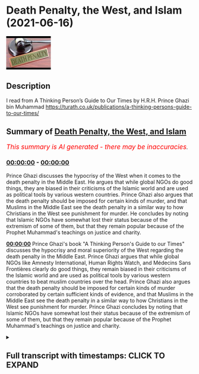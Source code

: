 # Death Penalty, the West, and Islam (2021-06-16)

![alt Death Penalty, the West, and Islam](6l-ASSaAPS4.jpg "Death Penalty, the West, and Islam")

## Description

I read from A Thinking Person’s Guide to Our Times by H.R.H. Prince Ghazi bin Muhammad https://turath.co.uk/publications/a-thinking-persons-guide-to-our-times/

## Summary of [Death Penalty, the West, and Islam](https://www.youtube.com/watch?v=6l-ASSaAPS4)


*<span style="color:red; font-size:125%">This summary is AI generated - there may be inaccuracies</span>. [](/)*

### [00:00:00](https://www.youtube.com/watch?v=6l-ASSaAPS4&t=0) - [00:00:00](https://www.youtube.com/watch?v=6l-ASSaAPS4&t=0)

 Prince Ghazi discusses the hypocrisy of the West when it comes to the death penalty in the Middle East. He argues that while global NGOs do good things, they are biased in their criticisms of the Islamic world and are used as political tools by various western countries. Prince Ghazi also argues that the death penalty should be imposed for certain kinds of murder, and that Muslims in the Middle East see the death penalty in a similar way to how Christians in the West see punishment for murder. He concludes by noting that Islamic NGOs have somewhat lost their status because of the extremism of some of them, but that they remain popular because of the Prophet Muhammad's teachings on justice and charity.

**[00:00:00](https://www.youtube.com/watch?v=6l-ASSaAPS4&t=0)** Prince Ghazi's book "A Thinking Person's Guide to our Times" discusses the hypocrisy and moral superiority of the West regarding the death penalty in the Middle East. Prince Ghazi argues that while global NGOs like Amnesty International, Human Rights Watch, and Médecins Sans Frontières clearly do good things, they remain biased in their criticisms of the Islamic world and are used as political tools by various western countries to beat muslim countries over the head. Prince Ghazi also argues that the death penalty should be imposed for certain kinds of murder corroborated by certain sufficient kinds of evidence, and that Muslims in the Middle East see the death penalty in a similar way to how Christians in the West see punishment for murder. Prince Ghazi concludes by noting that Islamic NGOs have somewhat lost their status because of the extremism of some of them, but that they remain popular because of the Prophet Muhammad's teachings on justice and charity.

<details><summary><h2>Full transcript with timestamps: CLICK TO EXPAND</h2></summary>

[0:00:01](https://youtu.be/6l-ASSaAPS4?t=1) Prince Ghazi's book 'A Thinking Person's 
Guide to our Times' is full of    
[0:00:06](https://youtu.be/6l-ASSaAPS4?t=6) penetrating insights and analyses of the West 
and the Middle East and the hypocrisy and moral    
[0:00:12](https://youtu.be/6l-ASSaAPS4?t=12) superiorities that ooze out of every pour 
of western attitudes towards the Middle East.    
[0:00:18](https://youtu.be/6l-ASSaAPS4?t=18) There's a great one here concerning the death 
penalty which i'd like to share with you it's on    
[0:00:23](https://youtu.be/6l-ASSaAPS4?t=23) a section called NGOs. NGOs means non-governmental 
organizations and he writes on page 93 'Whilst    
[0:00:32](https://youtu.be/6l-ASSaAPS4?t=32) global NGOs like Amnesty International, Human 
Rights Watch and Médecins Sans Frontières clearly    
[0:00:39](https://youtu.be/6l-ASSaAPS4?t=39) do and say some good things they remain lopsided 
in their criticisms of the Islamic world and are    
[0:00:46](https://youtu.be/6l-ASSaAPS4?t=46) clearly used as political tools by various western 
countries to beat muslim countries over the head    
[0:00:54](https://youtu.be/6l-ASSaAPS4?t=54) they also try to impose often arbitrary 
western values and cultural prejudices    
[0:01:00](https://youtu.be/6l-ASSaAPS4?t=60) all the while pretending they are universal 
human values. For example, most people in the    
[0:01:07](https://youtu.be/6l-ASSaAPS4?t=67) Middle East think of the death penalty should be 
imposed for certain kinds of murder corroborated    
[0:01:13](https://youtu.be/6l-ASSaAPS4?t=73) by certain sufficient kinds of evidence indeed 
i have personally seen in a tribal context how    
[0:01:21](https://youtu.be/6l-ASSaAPS4?t=81) when a state does not execute convicted murderers 
it leads to blood feuds that carry on for decades    
[0:01:29](https://youtu.be/6l-ASSaAPS4?t=89) and claim dozens of innocent lives and uproot 
entire clans. God says in the Qur'an: 'In retaliation    
[0:01:38](https://youtu.be/6l-ASSaAPS4?t=98) there is life for you, O people of reason, so that 
you might fear God.' That's Surah Al-Baqarah 2:179.    
[0:01:48](https://youtu.be/6l-ASSaAPS4?t=108) Thus most people in the Middle East do not see why 
Amnesty International or others should come tell    
[0:01:54](https://youtu.be/6l-ASSaAPS4?t=114) them how to run their societies as if they enjoy 
some kind of moral superiority there are millions    
[0:02:02](https://youtu.be/6l-ASSaAPS4?t=122) of abortions a year in the US and one-third 
of pregnancies in Europe and in abortion    
[0:02:09](https://youtu.be/6l-ASSaAPS4?t=129) how can the west be more concerned about the 
judicial execution of a few guilty murderers    
[0:02:16](https://youtu.be/6l-ASSaAPS4?t=136) than the extrajudicial genocide of their own 
children whose only crime is to be inconvenient    
[0:02:25](https://youtu.be/6l-ASSaAPS4?t=145) anyone who has any doubts about the issue of 
abortion should watch one or at least inform    
[0:02:31](https://youtu.be/6l-ASSaAPS4?t=151) themselves of what it involves scientifically it 
involves biting into a sentient often conscious    
[0:02:38](https://youtu.be/6l-ASSaAPS4?t=158) tiny human being with a steel clamp who is then 
literally ripped out of the womb limb by limb    
[0:02:45](https://youtu.be/6l-ASSaAPS4?t=165) whilst initially still alive first the legs then 
the torso the arms and then the head and dying    
[0:02:53](https://youtu.be/6l-ASSaAPS4?t=173) that way and then being thrown with toxic waste 
thrown away all whilst the mother sleeps islamic    
[0:03:01](https://youtu.be/6l-ASSaAPS4?t=181) ngos have also somewhat lost their status not 
merely because some of them have funded extremism    
[0:03:08](https://youtu.be/6l-ASSaAPS4?t=188) but also because post 9-11 donating money to 
an Islamic NGO is liable to cause problems    
[0:03:16](https://youtu.be/6l-ASSaAPS4?t=196) for the donor no matter how innocent the donor 
or worthy the cause today every international    
[0:03:24](https://youtu.be/6l-ASSaAPS4?t=204) islamic charitable financial transaction 
is tracked and hounded like a fox. Till next time.  

</details>
